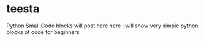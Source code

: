 # teesta
Python Small Code blocks will post here
here i will show very simple python blocks of code for beginners
